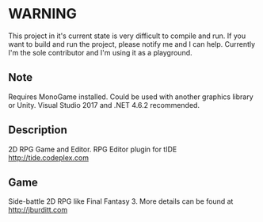 # WARNING
This project in it's current state is very difficult to compile and run. If you want to build and run the project, please notify me and I can help. Currently I'm the sole contributor and I'm using it as a playground.

## Note
Requires MonoGame installed. Could be used with another graphics library or Unity. Visual Studio 2017 and .NET 4.6.2 recommended.

## Description
2D RPG Game and Editor. RPG Editor plugin for tIDE http://tide.codeplex.com

## Game
Side-battle 2D RPG like Final Fantasy 3. More details can be found at http://jburditt.com

